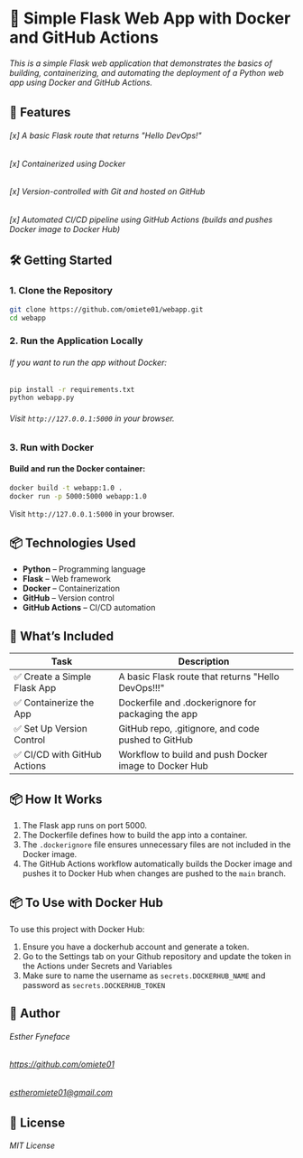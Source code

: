 # 🚀 Simple Flask Web App with Docker and GitHub Actions

###### This is a simple Flask web application that demonstrates the basics of building, containerizing, and automating the deployment of a Python web app using Docker and GitHub Actions.

## 🧩 Features

###### [x] A basic Flask route that returns "Hello DevOps!"
###### [x] Containerized using Docker
###### [x] Version-controlled with Git and hosted on GitHub
###### [x] Automated CI/CD pipeline using GitHub Actions (builds and pushes Docker image to Docker Hub)

## 🛠️ Getting Started

### 1. Clone the Repository

```bash
git clone https://github.com/omiete01/webapp.git
cd webapp
```

### 2. Run the Application Locally

###### If you want to run the app without Docker:

```bash
pip install -r requirements.txt
python webapp.py
```

###### Visit `http://127.0.0.1:5000` in your browser.

### 3. Run with Docker

#### Build and run the Docker container:

```bash
docker build -t webapp:1.0 .
docker run -p 5000:5000 webapp:1.0
```

Visit `http://127.0.0.1:5000` in your browser.

## 📦 Technologies Used

- **Python** – Programming language
- **Flask** – Web framework
- **Docker** – Containerization
- **GitHub** – Version control
- **GitHub Actions** – CI/CD automation

## 🧪 What’s Included

| Task | Description |
|------|-------------|
| ✅ Create a Simple Flask App | A basic Flask route that returns "Hello DevOps!!!" |
| ✅ Containerize the App | Dockerfile and .dockerignore for packaging the app |
| ✅ Set Up Version Control | GitHub repo, .gitignore, and code pushed to GitHub |
| ✅ CI/CD with GitHub Actions | Workflow to build and push Docker image to Docker Hub |

## 📦 How It Works

1. The Flask app runs on port 5000.
2. The Dockerfile defines how to build the app into a container.
3. The `.dockerignore` file ensures unnecessary files are not included in the Docker image.
4. The GitHub Actions workflow automatically builds the Docker image and pushes it to Docker Hub when changes are pushed to the `main` branch.

## 📦 To Use with Docker Hub

To use this project with Docker Hub:

1. Ensure you have a dockerhub account and generate a token.
2. Go to the Settings tab on your Github repository and update the token in the Actions under Secrets and Variables
3. Make sure to name the username as `secrets.DOCKERHUB_NAME` and password as `secrets.DOCKERHUB_TOKEN`

## 📝 Author

###### Esther Fyneface 
###### https://github.com/omiete01
###### estheromiete01@gmail.com

## 📄 License

###### MIT License
